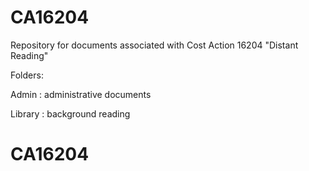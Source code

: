 # CA16204

Repository for documents associated with Cost Action 16204 "Distant Reading"

Folders:

Admin : administrative documents

Library : background reading

# CA16204
